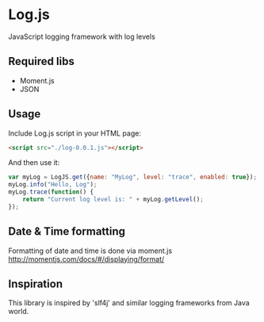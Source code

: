 # Log.js

JavaScript logging framework with log levels

## Required libs

* Moment.js
* JSON

## Usage

Include Log.js script in your HTML page:

```html
<script src="./log-0.0.1.js"></script>
```

And then use it:

```javascript
var myLog = LogJS.get({name: "MyLog", level: "trace", enabled: true});
myLog.info("Hello, Log");
myLog.trace(function() {
    return "Current log level is: " + myLog.getLevel();
});
```

## Date & Time formatting

Formatting of date and time is done via moment.js
http://momentjs.com/docs/#/displaying/format/

## Inspiration

This library is inspired by 'slf4j' and similar logging frameworks from Java world.
